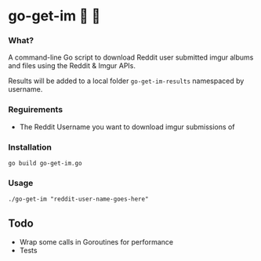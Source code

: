 # go-get-im 📸 🌅

### What?

A command-line Go script to download Reddit user submitted imgur albums and files using the Reddit & Imgur APIs.

Results will be added to a local folder `go-get-im-results` namespaced by username.

### Reguirements
- The Reddit Username you want to download imgur submissions of

### Installation
`go build go-get-im.go`

### Usage
`./go-get-im "reddit-user-name-goes-here"`


## Todo
- Wrap some calls in Goroutines for performance
- Tests

